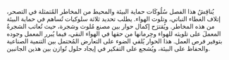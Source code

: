 يُناقِشُ هذا الفصل سُلُوكَات حماية البيئة والمحيط من المخاطر المُتمثلة في التصحر، إتلاف الغطاء النباتي، وتلوث الهواء.  يطلب تحديد ثلاثة سلوكيات تُساهم في حماية البيئة من هذه المخاطر.  ويُقترَح إكمال حوار بين مصنع مُلوث وشجرة، حيث تُعاتب الشجرةُ المعملَ على تلويثه للهواء وحِرمانها من حقها في الهواء النقي،  فيما يُبرر المعمل وجوده بتوفير فرص العمل.  هذا الحوار يُلقي الضوء على التعارض المُحتمل بين التنمية الصناعية والحفاظ على البيئة،  ويُشجع على التفكير في إيجاد حلول تُوازن بين هذين الجانبين.